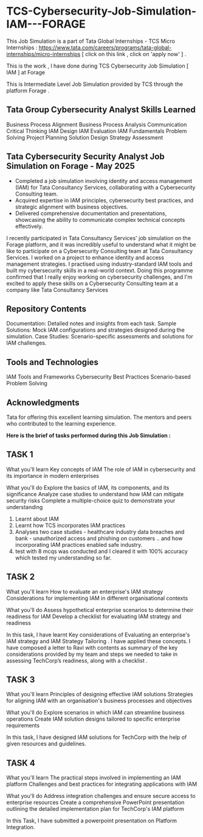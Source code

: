 # TCS-Cybersecurity-Job-Simulation-IAM---FORAGE

This Job Simulation is a part of Tata Global Internships - TCS Micro Internships : https://www.tata.com/careers/programs/tata-global-internships/micro-internships [ click on this link , click on 'apply now' ] .

This is the work , I have done during TCS  Cybersecurity Job Simulation [ IAM ]  at Forage 

This is Intermediate Level Job Simulation provided by TCS through the platform Forage .

Tata Group Cybersecurity Analyst Skills Learned
--------------------------------------------------
Business Process Alignment
Business Process Analysis
Communication
Critical Thinking
IAM Design
IAM Evaluation
IAM Fundamentals
Problem Solving
Project Planning
Solution Design
Strategy Assessment


Tata Cybersecurity Security Analyst Job Simulation on Forage - May 2025
--------------------------------------------------------------------------------------
 * Completed a job simulation involving identity and access management (IAM) for
   Tata Consultancy Services, collaborating with a Cybersecurity Consulting
   team.
 * Acquired expertise in IAM principles, cybersecurity best practices, and
   strategic alignment with business objectives.
 * Delivered comprehensive documentation and presentations, showcasing the
   ability to communicate complex technical concepts effectively.


I recently participated in Tata Consultancy Services' job simulation on the Forage platform, and it was incredibly useful to understand what it might be like to participate on a Cybersecurity Consulting team at Tata Consultancy Services. I worked on a project to enhance identity and access management strategies. I practised using industry-standard IAM tools and built my cybersecurity skills in a real-world context. Doing this programme confirmed that I really enjoy working on cybersecurity challenges, and I'm excited to apply these skills on a Cybersecurity Consulting team at a company like Tata Consultancy Services


Repository Contents
----------------------
Documentation: Detailed notes and insights from each task.
Sample Solutions: Mock IAM configurations and strategies designed during the simulation.
Case Studies: Scenario-specific assessments and solutions for IAM challenges.


Tools and Technologies
--------------------------
IAM Tools and Frameworks
Cybersecurity Best Practices
Scenario-based Problem Solving


Acknowledgments
-------------------
Tata for offering this excellent learning simulation.
The mentors and peers who contributed to the learning experience.


**Here is the brief of tasks performed during this Job Simulation :**

TASK 1
---------
What you'll learn
Key concepts of IAM
The role of IAM in cybersecurity and its importance in modern enterprises

What you'll do
Explore the basics of IAM, its components, and its significance
Analyze case studies to understand how IAM can mitigate security risks
Complete a multiple-choice quiz to demonstrate your understanding

1. Learnt about IAM
2. Learnt how TCS incorporates IAM practices
3. Analyses two case studies - healthcare industry data breaches and bank - unauthorized access and phishing on customers .. and how incorporating IAM practices enabled safe industry.
4. test with 8 mcqs was conducted and I cleared it with 100% accuracy which tested my understanding so far.


TASK 2 
---------
What you'll learn
How to evaluate an enterprise's IAM strategy
Considerations for implementing IAM in different organisational contexts

What you'll do
Assess hypothetical enterprise scenarios to determine their readiness for IAM
Develop a checklist for evaluating IAM strategy and readiness

In this task, I have learnt Key considerations of Evaluating an enterprise's IAM strategy and IAM Strategy Tailoring .
I have applied these concepts. I have composed a letter to Ravi with contents as summary of the key considerations provided by my team and steps we needed to take in assessing TechCorp’s readiness, along with a checklist . 


TASK 3
----------
What you'll learn
Principles of designing effective IAM solutions
Strategies for aligning IAM with an organisation's business processes and objectives

What you'll do
Explore scenarios in which IAM can streamline business operations
Create IAM solution designs tailored to specific enterprise requirements

In this task, I have designed IAM solutions for TechCorp with the help of given resources and guidelines.


TASK 4
---------
What you'll learn
The practical steps involved in implementing an IAM platform
Challenges and best practices for integrating applications with IAM

What you'll do
Address integration challenges and ensure secure access to enterprise resources
Create a comprehensive PowerPoint presentation outlining the detailed implementation plan for TechCorp's IAM platform

In this Task, I have submitted a powerpoint presentation on Platform Integration. 



